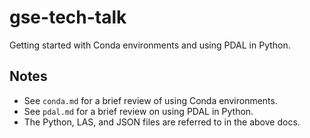 # gse-tech-talk
Getting started with Conda environments and using PDAL in Python.

## Notes
* See `conda.md` for a brief review of using Conda environments.
* See `pdal.md` for a brief review on using PDAL in Python.
* The Python, LAS, and JSON files are referred to in the above docs.
